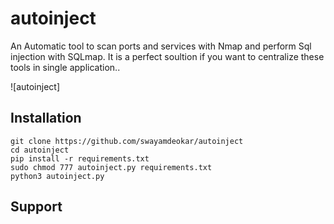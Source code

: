 # autoinject
An Automatic tool to scan ports and services with Nmap and perform Sql injection with SQLmap. It is a perfect soultion if you want to centralize these tools in single application..

![autoinject]

## Installation
```
git clone https://github.com/swayamdeokar/autoinject
cd autoinject
pip install -r requirements.txt
sudo chmod 777 autoinject.py requirements.txt
python3 autoinject.py
```

## Support

<a href="https://www.x.com/@0xswayamm"></a></p>
